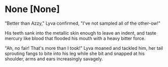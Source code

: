 # None [None]
"Better than Azzy," Lyva confirmed, "I've not sampled all of the other-ow!"   

His teeth sank into the metallic skin enough to leave an indent, and taste mercury like blood that flooded his mouth with a heavy bitter force.   

"Ah, no fair! That's more than I took!" Lyva moaned and tackled him, her tail sprouting fangs to bite into his leg while she bit and snapped at his shoulder, arms and ears increasingly savagely.
